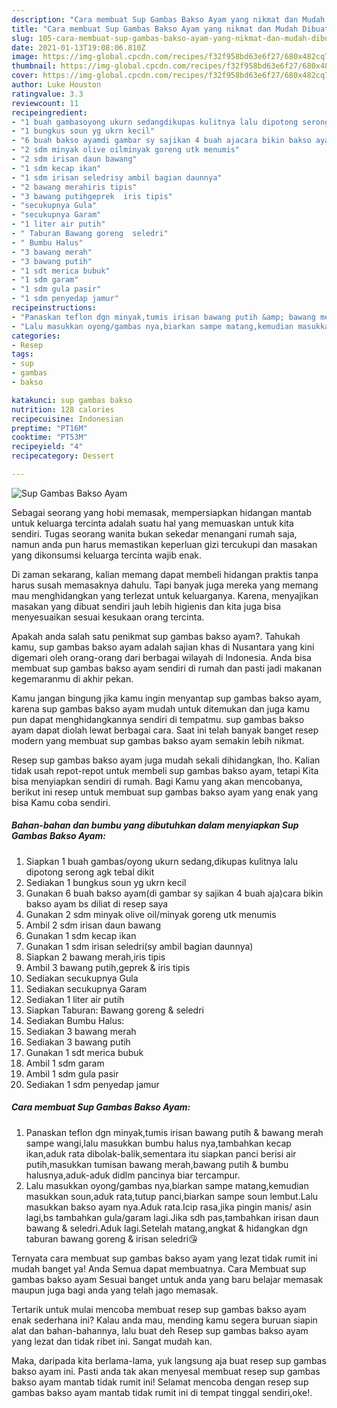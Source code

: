 ```yaml
---
description: "Cara membuat Sup Gambas Bakso Ayam yang nikmat dan Mudah Dibuat"
title: "Cara membuat Sup Gambas Bakso Ayam yang nikmat dan Mudah Dibuat"
slug: 105-cara-membuat-sup-gambas-bakso-ayam-yang-nikmat-dan-mudah-dibuat
date: 2021-01-13T19:08:06.810Z
image: https://img-global.cpcdn.com/recipes/f32f958bd63e6f27/680x482cq70/sup-gambas-bakso-ayam-foto-resep-utama.jpg
thumbnail: https://img-global.cpcdn.com/recipes/f32f958bd63e6f27/680x482cq70/sup-gambas-bakso-ayam-foto-resep-utama.jpg
cover: https://img-global.cpcdn.com/recipes/f32f958bd63e6f27/680x482cq70/sup-gambas-bakso-ayam-foto-resep-utama.jpg
author: Luke Houston
ratingvalue: 3.3
reviewcount: 11
recipeingredient:
- "1 buah gambasoyong ukurn sedangdikupas kulitnya lalu dipotong serong agk tebal dikit"
- "1 bungkus soun yg ukrn kecil"
- "6 buah bakso ayamdi gambar sy sajikan 4 buah ajacara bikin bakso ayam bs diliat di resep saya"
- "2 sdm minyak olive oilminyak goreng utk menumis"
- "2 sdm irisan daun bawang"
- "1 sdm kecap ikan"
- "1 sdm irisan seledrisy ambil bagian daunnya"
- "2 bawang merahiris tipis"
- "3 bawang putihgeprek  iris tipis"
- "secukupnya Gula"
- "secukupnya Garam"
- "1 liter air putih"
- " Taburan Bawang goreng  seledri"
- " Bumbu Halus"
- "3 bawang merah"
- "3 bawang putih"
- "1 sdt merica bubuk"
- "1 sdm garam"
- "1 sdm gula pasir"
- "1 sdm penyedap jamur"
recipeinstructions:
- "Panaskan teflon dgn minyak,tumis irisan bawang putih &amp; bawang merah sampe wangi,lalu masukkan bumbu halus nya,tambahkan kecap ikan,aduk rata dibolak-balik,sementara itu siapkan panci berisi air putih,masukkan tumisan bawang merah,bawang putih &amp; bumbu halusnya,aduk-aduk didlm pancinya biar tercampur."
- "Lalu masukkan oyong/gambas nya,biarkan sampe matang,kemudian masukkan soun,aduk rata,tutup panci,biarkan sampe soun lembut.Lalu masukkan bakso ayam nya.Aduk rata.Icip rasa,jika pingin manis/ asin lagi,bs tambahkan gula/garam lagi.Jika sdh pas,tambahkan irisan daun bawang &amp; seledri.Aduk lagi.Setelah matang,angkat &amp; hidangkan dgn taburan bawang goreng &amp; irisan seledri😘"
categories:
- Resep
tags:
- sup
- gambas
- bakso

katakunci: sup gambas bakso 
nutrition: 128 calories
recipecuisine: Indonesian
preptime: "PT16M"
cooktime: "PT53M"
recipeyield: "4"
recipecategory: Dessert

---
```



![Sup Gambas Bakso Ayam](https://img-global.cpcdn.com/recipes/f32f958bd63e6f27/680x482cq70/sup-gambas-bakso-ayam-foto-resep-utama.jpg)

Sebagai seorang yang hobi memasak, mempersiapkan hidangan mantab untuk keluarga tercinta adalah suatu hal yang memuaskan untuk kita sendiri. Tugas seorang  wanita bukan sekedar menangani rumah saja, namun anda pun harus memastikan keperluan gizi tercukupi dan masakan yang dikonsumsi keluarga tercinta wajib enak.

Di zaman  sekarang, kalian memang dapat membeli hidangan praktis tanpa harus susah memasaknya dahulu. Tapi banyak juga mereka yang memang mau menghidangkan yang terlezat untuk keluarganya. Karena, menyajikan masakan yang dibuat sendiri jauh lebih higienis dan kita juga bisa menyesuaikan sesuai kesukaan orang tercinta. 



Apakah anda salah satu penikmat sup gambas bakso ayam?. Tahukah kamu, sup gambas bakso ayam adalah sajian khas di Nusantara yang kini digemari oleh orang-orang dari berbagai wilayah di Indonesia. Anda bisa membuat sup gambas bakso ayam sendiri di rumah dan pasti jadi makanan kegemaranmu di akhir pekan.

Kamu jangan bingung jika kamu ingin menyantap sup gambas bakso ayam, karena sup gambas bakso ayam mudah untuk ditemukan dan juga kamu pun dapat menghidangkannya sendiri di tempatmu. sup gambas bakso ayam dapat diolah lewat berbagai cara. Saat ini telah banyak banget resep modern yang membuat sup gambas bakso ayam semakin lebih nikmat.

Resep sup gambas bakso ayam juga mudah sekali dihidangkan, lho. Kalian tidak usah repot-repot untuk membeli sup gambas bakso ayam, tetapi Kita bisa menyiapkan sendiri di rumah. Bagi Kamu yang akan mencobanya, berikut ini resep untuk membuat sup gambas bakso ayam yang enak yang bisa Kamu coba sendiri.

<!--inarticleads1-->

##### Bahan-bahan dan bumbu yang dibutuhkan dalam menyiapkan Sup Gambas Bakso Ayam:

1. Siapkan 1 buah gambas/oyong ukurn sedang,dikupas kulitnya lalu dipotong serong agk tebal dikit
1. Sediakan 1 bungkus soun yg ukrn kecil
1. Gunakan 6 buah bakso ayam(di gambar sy sajikan 4 buah aja)cara bikin bakso ayam bs diliat di resep saya
1. Gunakan 2 sdm minyak olive oil/minyak goreng utk menumis
1. Ambil 2 sdm irisan daun bawang
1. Gunakan 1 sdm kecap ikan
1. Gunakan 1 sdm irisan seledri(sy ambil bagian daunnya)
1. Siapkan 2 bawang merah,iris tipis
1. Ambil 3 bawang putih,geprek &amp; iris tipis
1. Sediakan secukupnya Gula
1. Sediakan secukupnya Garam
1. Sediakan 1 liter air putih
1. Siapkan  Taburan: Bawang goreng &amp; seledri
1. Sediakan  Bumbu Halus:
1. Sediakan 3 bawang merah
1. Sediakan 3 bawang putih
1. Gunakan 1 sdt merica bubuk
1. Ambil 1 sdm garam
1. Ambil 1 sdm gula pasir
1. Sediakan 1 sdm penyedap jamur




<!--inarticleads2-->

##### Cara membuat Sup Gambas Bakso Ayam:

1. Panaskan teflon dgn minyak,tumis irisan bawang putih &amp; bawang merah sampe wangi,lalu masukkan bumbu halus nya,tambahkan kecap ikan,aduk rata dibolak-balik,sementara itu siapkan panci berisi air putih,masukkan tumisan bawang merah,bawang putih &amp; bumbu halusnya,aduk-aduk didlm pancinya biar tercampur.
1. Lalu masukkan oyong/gambas nya,biarkan sampe matang,kemudian masukkan soun,aduk rata,tutup panci,biarkan sampe soun lembut.Lalu masukkan bakso ayam nya.Aduk rata.Icip rasa,jika pingin manis/ asin lagi,bs tambahkan gula/garam lagi.Jika sdh pas,tambahkan irisan daun bawang &amp; seledri.Aduk lagi.Setelah matang,angkat &amp; hidangkan dgn taburan bawang goreng &amp; irisan seledri😘




Ternyata cara membuat sup gambas bakso ayam yang lezat tidak rumit ini mudah banget ya! Anda Semua dapat membuatnya. Cara Membuat sup gambas bakso ayam Sesuai banget untuk anda yang baru belajar memasak maupun juga bagi anda yang telah jago memasak.

Tertarik untuk mulai mencoba membuat resep sup gambas bakso ayam enak sederhana ini? Kalau anda mau, mending kamu segera buruan siapin alat dan bahan-bahannya, lalu buat deh Resep sup gambas bakso ayam yang lezat dan tidak ribet ini. Sangat mudah kan. 

Maka, daripada kita berlama-lama, yuk langsung aja buat resep sup gambas bakso ayam ini. Pasti anda tak akan menyesal membuat resep sup gambas bakso ayam mantab tidak rumit ini! Selamat mencoba dengan resep sup gambas bakso ayam mantab tidak rumit ini di tempat tinggal sendiri,oke!.

